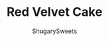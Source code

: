 ---
layout: ../../layouts/MarkdownPostLayout.astro
title: Red Velvet Cake
author: ShugarySweets
pubDate: 2023-01-05
description: "Red Velvet Cake is a beautiful two-layer cake that&#x27;s soft and moist and topped with a delectable, rich cream cheese frosting. It makes for a stunning and delicious dessert!"
image_url: https://www.shugarysweets.com/wp-content/uploads/2023/02/red-velvet-cake-facebook.jpg
tags: ["Cake","American"]
calories: 586
protein: 5
carbohydrates: 63
fats: 36
fiber: 1
ingredients: ["1 ¼ cup vegetable oil","1 ¼ cup buttermilk","2 large eggs","1 teaspoon vanilla extract","1 teaspoon white vinegar","½ teaspoon red gel food coloring","2 ½ cups all-purpose flour","1 ½ cup granulated sugar","1 teaspoon baking soda","1 teaspoon kosher salt","2 Tablespoons unsweetened cocoa powder","1 cup unsalted butter, softened","8 ounce cream cheese, softened","1 teaspoon vanilla extract","4 cups powdered sugar","¼ cup heavy whipping cream"]
serves: 16
time: "1 hour"
prepTime: "30 minutes"
instructions: ["Preheat oven to 350 degrees F. Line two 9-inch round cake pans with parchment paper circles. Spray pans with non-stick baking spray. Set aside.","In a mixing bowl, blend oil, buttermilk, eggs, vanilla, vinegar and food coloring until combined. Slowly add in dry ingredients.","Pour cake batter into prepared pans. Bake in a 350 degree oven for 32-34 minutes, until toothpick comes out clean.","Remove cakes from pans and cool completely on wire rack until ready to frost.","After the cakes have cooled, prepare the frosting. For the frosting, beat butter and cream cheese for several minutes. Add in vanilla, powdered sugar, and heavy cream. Beat for 3-4 minutes until fluffy.","Place one cooled layer of cake on a cake plate. Spread 1/3 of the frosting on top of the layer of cake. Top with second layer of cake. Spread remaining frosting on top and sides of cake."]
nutrition: ["586 calories","63 grams carbohydrates","73 milligrams cholesterol","36 grams fat","1 grams fiber","5 grams protein","12 grams saturated fat","251 milligrams sodium","47 grams sugar","0 grams trans fat","21 grams unsaturated fat"]
---